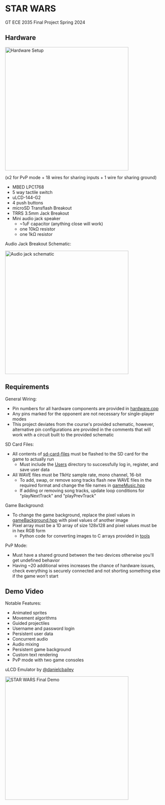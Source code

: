 # STAR WARS

GT ECE 2035 Final Project Spring 2024

## Hardware

<img src="https://github.com/MattHua04/STAR_WARS/assets/138349218/43a0712a-db64-42c2-b360-b9b959fe2c66" alt="Hardware Setup" width="400">

(x2 for PvP mode + 18 wires for sharing inputs + 1 wire for sharing ground)
* MBED LPC1768
* 5 way tactile switch
* uLCD-144-G2
* 4 push buttons
* microSD Transflash Breakout
* TRRS 3.5mm Jack Breakout
* Mini audio jack speaker
  * ~1uF capacitor (anything close will work)
  * one 10kΩ resistor
  * one 1kΩ resistor

Audio Jack Breakout Schematic:

<img width="400" alt="Audio jack schematic" src="https://github.com/MattHua04/STAR_WARS/assets/138349218/22200a2f-3a9e-4ebd-84f1-5638270499df">

## Requirements

General Wiring:
* Pin numbers for all hardware components are provided in [hardware.cpp](utilities/hardware/hardware.cpp)
* Any pins marked for the opponent are not necessary for single-player modes
* This project deviates from the course's provided schematic, however, alternative pin configurations are provided in the comments that will work with a circuit built to the provided schematic

SD Card Files:
* All contents of [sd-card-files](project-requirements/sd-card-files) must be flashed to the SD card for the game to actually run
  * Must include the [Users](project-requirements/sd-card-files/Users) directory to successfully log in, register, and save user data
* All WAVE files must be 11kHz sample rate, mono channel, 16-bit
   * To add, swap, or remove song tracks flash new WAVE files in the required format and change the file names in [gameMusic.hpp](utilities/audio/gameMusic.hpp)
   * If adding or removing song tracks, update loop conditions for "playNextTrack" and "playPrevTrack"

Game Background:
* To change the game background, replace the pixel values in [gameBackground.hpp](assets/gameBackground.hpp) with pixel values of another image
* Pixel array must be a 1D array of size 128x128 and pixel values must be in hex RGB form
  * Python code for converting images to C arrays provided in [tools](project-requirements/tools)

PvP Mode:
* Must have a shared ground between the two devices otherwise you'll get undefined behavior
* Having ~20 additional wires increases the chance of hardware issues, check everything is securely connected and not shorting something else if the game won't start

## Demo Video

Notable Features:
* Animated sprites
* Movement algorithms
* Guided projectiles
* Username and password login
* Persistent user data
* Concurrent audio
* Audio mixing
* Persistent game background
* Custom text rendering
* PvP mode with two game consoles

uLCD Emulator by [@danielcbailey](https://github.com/danielcbailey)

<a href="https://www.youtube.com/watch?v=PTDQMuN8rr4">
   <img src="https://img.youtube.com/vi/PTDQMuN8rr4/0.jpg" alt="STAR WARS Final Demo" width="400">
</a>
